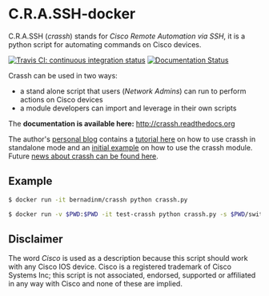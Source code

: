 C.R.A.SSH-docker
=========

C.R.A.SSH (*crassh*) stands for *Cisco Remote Automation via SSH*, it is
a python script for automating commands on Cisco devices.

[![Travis CI: continuous integration status](https://travis-ci.org/linickx/crassh.svg?branch=master)](https://travis-ci.org/linickx/crassh)
[![Documentation Status](https://readthedocs.org/projects/crassh/badge/?version=latest)](http://crassh.readthedocs.org/en/latest/?badge=latest)

Crassh can be used in two ways:

-   a stand alone script that users (*Network Admins*) can run to
    perform actions on Cisco devices
-   a module developers can import and leverage in their own scripts

The **documentation is available here:** <http://crassh.readthedocs.org>

The author's [personal blog](http://www.linickx.com) contains a [tutorial
here](http://www.linickx.com/3980/automating-cisco-commands-with-c-r-a-ssh)
on how to use crassh in standalone mode and an [initial
example](http://linickx.com/pip-install-crassh) on how to use the crassh
module. Future [news about crassh can be found
here](http://www.linickx.com/tag/crassh).


## Example


```bash
$ docker run -it bernadinm/crassh python crassh.py
```

```bash
$ docker run -v $PWD:$PWD -it test-crassh python crassh.py -s $PWD/switch -c $PWD/commands -U username -P password
```



Disclaimer
----------

The word *Cisco* is used as a description because this script should
work with any Cisco IOS device. Cisco is a registered trademark of Cisco
Systems Inc; this script is not associated, endorsed, supported or
affiliated in any way with Cisco and none of these are implied.

